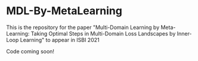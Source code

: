 # MDL-By-MetaLearning
This is the repository for the paper "Multi-Domain Learning by Meta-Learning: Taking Optimal Steps in Multi-Domain Loss Landscapes by Inner-Loop Learning" to appear in ISBI 2021

Code coming soon!
